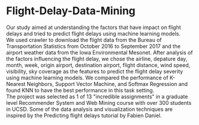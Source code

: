 # Flight-Delay-Data-Mining
Our study aimed at understanding the factors that have impact on flight delays and tried to predict flight delays using machine learning models.
<br />
We used crawler to download the flight data from the Bureau of Transportation Statistics from October 2016 to September 2017 and the airport weather data from the Iowa Environmental Mesonet. After analysis of the factors influencing the flight delay, we chose the airline, depature day, month, week, origin airport, destination airport, flight distance, wind speed, visibility, sky coverage as the features to predict the flight delay severity using machine learning models. We compared the performance of K-Nearest Neighbors, Support Vector Machine, and Softmax Regression and found KNN to have the best performance in this task setting. 
<br />The project was selected as 1 of 13 "incredible assignments" in a graduate level Recommender System and Web Mining course with over 300 students in UCSD. Some of the data analysis and visualization techniques are inspired by the Predicting flight delays tutorial by Fabien Daniel.

